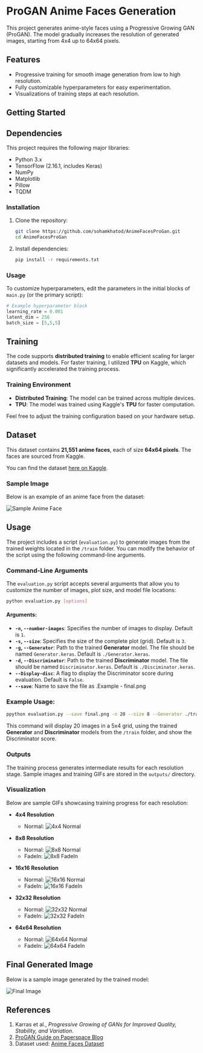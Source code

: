 # ProGAN Anime Faces Generation

This project generates anime-style faces using a Progressive Growing GAN (ProGAN). The model gradually increases the resolution of generated images, starting from 4x4 up to 64x64 pixels.  

## Features
- Progressive training for smooth image generation from low to high resolution.
- Fully customizable hyperparameters for easy experimentation.
- Visualizations of training steps at each resolution.

## Getting Started

## Dependencies
This project requires the following major libraries:

- Python 3.x
- TensorFlow (2.16.1, includes Keras)
- NumPy
- Matplotlib
- Pillow
- TQDM

### Installation
1. Clone the repository:
   ```bash
   git clone https://github.com/sohamkhatod/AnimeFacesProGan.git
   cd AnimeFacesProGan
   ```
2. Install dependencies:
   ```bash
   pip install -r requirements.txt
   ```

### Usage
To customize hyperparameters, edit the parameters in the initial blocks of `main.py` (or the primary script):
```python
# Example hyperparameter block
learning_rate = 0.001
latent_dim = 256
batch_size = [5,5,5]
```


## Training

The code supports **distributed training** to enable efficient scaling for larger datasets and models. For faster training, I utilized **TPU** on Kaggle, which significantly accelerated the training process.

### Training Environment
- **Distributed Training**: The model can be trained across multiple devices.
- **TPU**: The model was trained using Kaggle's **TPU** for faster computation.

Feel free to adjust the training configuration based on your hardware setup.


## Dataset

This dataset contains **21,551 anime faces**, each of size **64x64 pixels**. The faces are sourced from Kaggle. 

You can find the dataset [here on Kaggle]([https://www.kaggle.com](https://www.kaggle.com/datasets/soumikrakshit/anime-faces)).

### Sample Image
Below is an example of an anime face from the dataset:

![Sample Anime Face](train/dataset/traindataset.png)

## Usage

The project includes a script (`evaluation.py`) to generate images from the trained weights located in the `/train` folder. You can modify the behavior of the script using the following command-line arguments.

### Command-Line Arguments

The `evaluation.py` script accepts several arguments that allow you to customize the number of images, plot size, and model file locations:

```bash
python evaluation.py [options]
```

#### Arguments:
- **`-n`, `--number-images`**: Specifies the number of images to display. Default is `1`.
- **`-s`, `--size`**: Specifies the size of the complete plot (grid). Default is `3`.
- **`-g`, `--Generator`**: Path to the trained **Generator** model. The file should be named `Generator.keras`. Default is `./Generator.keras`.
- **`-d`, `--Discriminator`**: Path to the trained **Discriminator** model. The file should be named `Discriminator.keras`. Default is `./Disciminator.keras`.
- **`--Display-disc`**: A flag to display the Discriminator score during evaluation. Default is `False`.
- **`--save`**: Name to save the file as .Example - final.png

### Example Usage:
```bash
ppython evaluation.py --save final.png -n 20 --size 8 --Generator ./train/Generator.keras --Discriminator ./train/Disciminator.keras --Display-disc True
```

This command will display 20 images in a 5x4 grid, using the trained **Generator** and **Discriminator** models from the `/train` folder, and show the Discriminator score.

### Outputs
The training process generates intermediate results for each resolution stage. Sample images and training GIFs are stored in the `outputs/` directory.

### Visualization
Below are sample GIFs showcasing training progress for each resolution:

- **4x4 Resolution**
  - Normal: ![4x4 Normal](train/images/gif/output_normal_4x4.gif)
  

- **8x8 Resolution**
  - Normal: ![8x8 Normal](train/images/gif/output_normal_8x8.gif)
  - FadeIn: ![8x8 FadeIn](train/images/gif/output_fadein_8x8.gif)

- **16x16 Resolution**
  - Normal: ![16x16 Normal](train/images/gif/output_normal_16x16.gif)
  - FadeIn: ![16x16 FadeIn](train/images/gif/output_fadein_16x16.gif)

- **32x32 Resolution**
  - Normal: ![32x32 Normal](train/images/gif/output_normal_32x32.gif)
  - FadeIn: ![32x32 FadeIn](train/images/gif/output_fadein_32x32.gif)

- **64x64 Resolution**
  - Normal: ![64x64 Normal](train/images/gif/output_normal_64x64.gif)
  - FadeIn: ![64x64 FadeIn](train/images/gif/output_fadein_64x64.gif)



## Final Generated Image

Below is a sample image generated by the trained model:

![Final Image](train/final.png)



## References
1. Karras et al., *Progressive Growing of GANs for Improved Quality, Stability, and Variation*.
2. [ProGAN Guide on Paperspace Blog](https://blog.paperspace.com/progan/#developing-the-progan-model-architecture)
3. Dataset used: [Anime Faces Dataset](https://www.kaggle.com/datasets/soumikrakshit/anime-faces)
  
